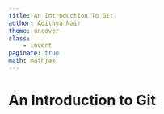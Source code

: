 ```yaml
---
title: An Introduction To Git.
author: Adithya Nair
theme: uncover 
class:
    - invert
paginate: true
math: mathjax
---
```


# An Introduction to Git
